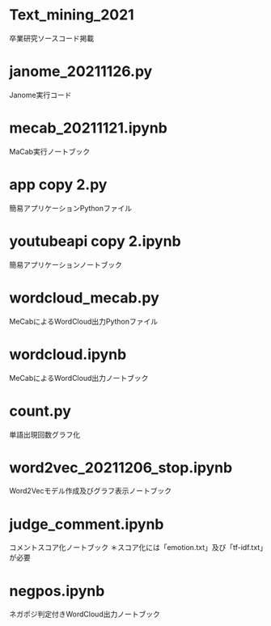 # Text_mining_2021
卒業研究ソースコード掲載
# janome_20211126.py
Janome実行コード
# mecab_20211121.ipynb
MaCab実行ノートブック
# app copy 2.py
簡易アプリケーションPythonファイル
# youtubeapi copy 2.ipynb
簡易アプリケーションノートブック
# wordcloud_mecab.py
MeCabによるWordCloud出力Pythonファイル
# wordcloud.ipynb
MeCabによるWordCloud出力ノートブック
# count.py
単語出現回数グラフ化
# word2vec_20211206_stop.ipynb
Word2Vecモデル作成及びグラフ表示ノートブック
# judge_comment.ipynb
コメントスコア化ノートブック
＊スコア化には「emotion.txt」及び「tf-idf.txt」が必要
# negpos.ipynb
ネガポジ判定付きWordCloud出力ノートブック
